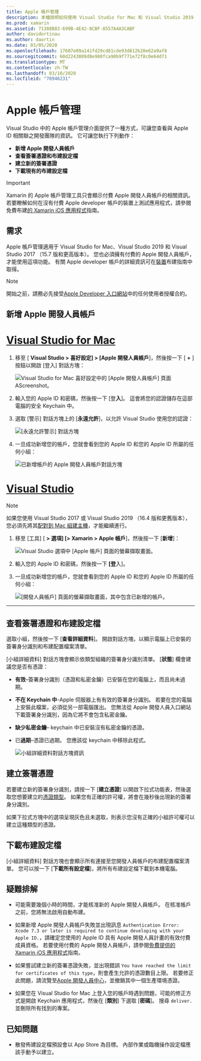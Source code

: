 ```yaml
---
title: Apple 帳戶管理
description: 本檔說明如何使用 Visual Studio for Mac 和 Visual Studio 2019 中的 Apple 帳戶管理功能。
ms.prod: xamarin
ms.assetid: 71388B83-699B-4E42-8CBF-8557A4A3CABF
author: davidortinau
ms.author: daortin
ms.date: 03/05/2020
ms.openlocfilehash: 17607e09a141fd29cd81cde93d812b20e62a9af8
ms.sourcegitcommit: 60d2243809d8e980fca90b9f771e72f8c0e64d71
ms.translationtype: MT
ms.contentlocale: zh-TW
ms.lasthandoff: 03/10/2020
ms.locfileid: "78946231"
---
```

# <a name="apple-account-management"></a>Apple 帳戶管理

Visual Studio 中的 Apple 帳戶管理介面提供了一種方式，可讓您查看與 Apple ID 相關聯之開發團隊的資訊。 它可讓您執行下列動作：

- **新增 Apple 開發人員帳戶**
- **查看簽署憑證和布建設定檔**
- **建立新的簽署憑證**
- **下載現有的布建設定檔**

> [!IMPORTANT]
> Xamarin 的 Apple 帳戶管理工具只會顯示付費 Apple 開發人員帳戶的相關資訊。 若要瞭解如何在沒有付費 Apple developer 帳戶的裝置上測試應用程式，請參閱免費布建[的 Xamarin iOS 應用程式](~/ios/get-started/installation/device-provisioning/free-provisioning.md)指南。

## <a name="requirements"></a>需求

Apple 帳戶管理適用于 Visual Studio for Mac、Visual Studio 2019 和 Visual Studio 2017 （15.7 版和更高版本）。 您也必須擁有付費的 Apple 開發人員帳戶，才能使用這項功能。 有關 Apple developer 帳戶的詳細資訊可在[裝置](~/ios/get-started/installation/device-provisioning/index.md)布建指南中取得。

> [!NOTE]
> 開始之前，請務必先接受[Apple Developer 入口網站](https://developer.apple.com/account/)中的任何使用者授權合約。

## <a name="add-an-apple-developer-account"></a>新增 Apple 開發人員帳戶

# <a name="visual-studio-for-mac"></a>[Visual Studio for Mac](#tab/macos)

1. 移至 [ **Visual Studio > 喜好設定] > [Apple 開發人員帳戶**]，然後按一下 [ **+** ] 按鈕以開啟 [登入] 對話方塊：

    ![Visual Studio for Mac 喜好設定中的 [Apple 開發人員帳戶] 頁面 AScreenshot。](apple-account-management-images/add-account-vsm.png)

2. 輸入您的 Apple ID 和密碼，然後按一下 [登**入**]。 這會將您的認證儲存在這部電腦的安全 Keychain 中。

3. 選取 [警示] 對話方塊上的 [**永遠允許**]，以允許 Visual Studio 使用您的認證：

    ![[永遠允許警示] 對話方塊](apple-account-management-images/image4.png)

4. 一旦成功新增您的帳戶，您就會看到您的 Apple ID 和您的 Apple ID 所屬的任何小組：

    ![已新增帳戶的 Apple 開發人員帳戶對話方塊](apple-account-management-images/image5.png)

# <a name="visual-studio"></a>[Visual Studio](#tab/windows)

> [!NOTE]
> 如果您使用 Visual Studio 2017 或 Visual Studio 2019 （16.4 版和更舊版本），您必須先將其[配對到 Mac 組建主機](~/ios/get-started/installation/windows/connecting-to-mac/index.md)，才能繼續進行。

1. 移至 [工具] [ **> 選項] [> Xamarin > Apple 帳戶**]，然後按一下 [**新增**]：

    ![Visual Studio 選項中 [Apple 帳戶] 頁面的螢幕擷取畫面。](apple-account-management-images/add-account-vsw.png)

2. 輸入您的 Apple ID 和密碼，然後按一下 **[登**入]。

3. 一旦成功新增您的帳戶，您就會看到您的 Apple ID 和您的 Apple ID 所屬的任何小組：

    ![[開發人員帳戶] 頁面的螢幕擷取畫面，其中包含已新增的帳戶。](apple-account-management-images/accounts-vsw.png)

-----

## <a name="view-signing-certificates-and-provisioning-profiles"></a>查看簽署憑證和布建設定檔

選取小組，然後按一下 [**查看詳細資料**]。 開啟對話方塊，以顯示電腦上已安裝的簽署身分識別和布建配置檔案清單。

[小組詳細資料] 對話方塊會顯示依類型組織的簽署身分識別清單。 [**狀態**] 欄會建議您是否有憑證： 

- **有效**–簽署身分識別（憑證和私密金鑰）已安裝在您的電腦上，而且尚未過期。

- **不在 Keychain 中**-Apple 伺服器上有有效的簽署身分識別。 若要在您的電腦上安裝此檔案，必須從另一部電腦匯出。 您無法從 Apple 開發人員入口網站下載簽署身分識別，因為它將不會包含私密金鑰。

- **缺少私密金鑰**– keychain 中已安裝沒有私密金鑰的憑證。

- 已**過期**–憑證已過期。 您應該從 keychain 中移除此程式。

  ![小組詳細資料對話方塊資訊](apple-account-management-images/image7.png)

## <a name="create-a-signing-certificate"></a>建立簽署憑證

若要建立新的簽署身分識別，請按一下 [**建立憑證**] 以開啟下拉式功能表，然後選取您想要建立的[憑證類型](https://help.apple.com/xcode/mac/current/#/dev80c6204ec)。 如果您有正確的許可權，將會在幾秒後出現新的簽署身分識別。

如果下拉式方塊中的選項呈現灰色且未選取，則表示您沒有正確的小組許可權可以建立這種類型的憑證。

## <a name="download-provisioning-profiles"></a>下載布建設定檔

[小組詳細資料] 對話方塊也會顯示所有連接至您開發人員帳戶的布建配置檔案清單。 您可以按一下 [**下載所有設定檔**]，將所有布建設定檔下載到本機電腦。


## <a name="troubleshoot"></a>疑難排解

- 可能需要幾個小時的時間，才能核准新的 Apple 開發人員帳戶。 在核准帳戶之前，您將無法啟用自動布建。

- 如果新增 Apple 開發人員帳戶失敗並出現訊息 `Authentication Error: Xcode 7.3 or later is required to continue developing with your Apple ID.`，請確定您使用的 Apple ID 具有 Apple 開發人員計畫的有效付費成員資格。 若要使用付費的 Apple 開發人員帳戶，請參閱[免費提供的 Xamarin iOS 應用程式](~/ios/get-started/installation/device-provisioning/free-provisioning.md)指南。

- 如果嘗試建立新的簽署憑證失敗，並出現錯誤 `You have reached the limit for certificates of this type`，則會產生允許的憑證數目上限。 若要修正此問題，請流覽至[Apple 開發人員中心](https://developer.apple.com/account/ios/certificate/distribution)，並撤銷其中一個生產環境憑證。

- 如果您在 Visual Studio for Mac 上登入您的帳戶時遇到問題，可能的修正方式是開啟 Keychain 應用程式，然後在 [**類別**] 下選取 [**密碼**]。 搜尋 `deliver.` 並刪除所有找到的專案。

## <a name="known-issues"></a>已知問題

- 散發佈建設定檔預設會以 App Store 為目標。 內部作業或臨機操作設定檔應該手動予以建立。
